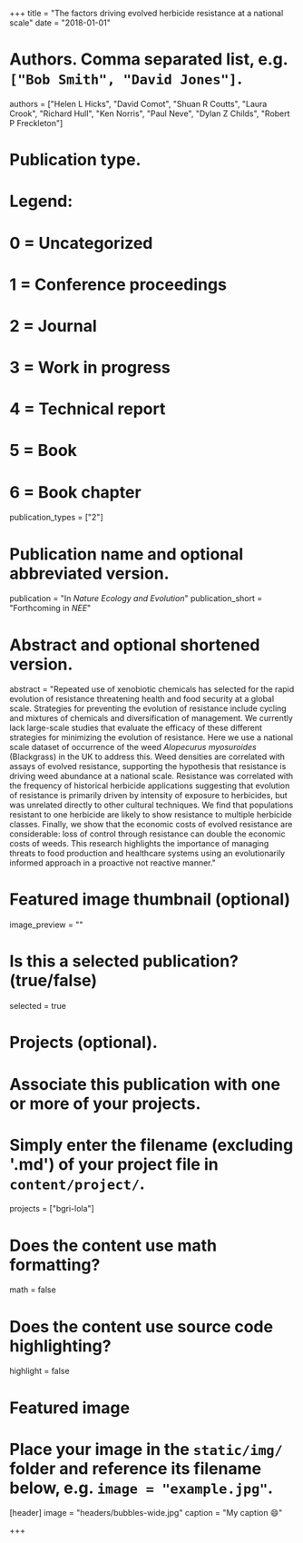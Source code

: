 +++
title = "The factors driving evolved herbicide resistance at a national scale"
date = "2018-01-01"

# Authors. Comma separated list, e.g. `["Bob Smith", "David Jones"]`.
authors = ["Helen L Hicks", "David Comot", "Shuan R Coutts", "Laura Crook", "Richard Hull", "Ken Norris", "Paul Neve", "Dylan Z Childs", "Robert P Freckleton"]

# Publication type.
# Legend:
# 0 = Uncategorized
# 1 = Conference proceedings
# 2 = Journal
# 3 = Work in progress
# 4 = Technical report
# 5 = Book
# 6 = Book chapter
publication_types = ["2"]

# Publication name and optional abbreviated version.
publication = "In *Nature Ecology and Evolution*"
publication_short = "Forthcoming in *NEE*"

# Abstract and optional shortened version.
abstract = "Repeated use of xenobiotic chemicals has selected for the rapid evolution of resistance threatening health and food security at a global scale. Strategies for preventing the evolution of resistance include cycling and mixtures of chemicals and diversification of management. We currently lack large-scale studies that evaluate the efficacy of these different strategies for minimizing the evolution of resistance. Here we use a national scale dataset of occurrence of the weed *Alopecurus myosuroides* (Blackgrass) in the UK to address this. Weed densities are correlated with assays of evolved resistance, supporting the hypothesis that resistance is driving weed abundance at a national scale. Resistance was correlated with the frequency of historical herbicide applications suggesting that evolution of resistance is primarily driven by intensity of exposure to herbicides, but was unrelated directly to other cultural techniques. We find that populations resistant to one herbicide are likely to show resistance to multiple herbicide classes. Finally, we show that the economic costs of evolved resistance are considerable: loss of control through resistance can double the economic costs of weeds. This research highlights the importance of managing threats to food production and healthcare systems using an evolutionarily informed approach in a proactive not reactive manner."

# Featured image thumbnail (optional)
image_preview = ""

# Is this a selected publication? (true/false)
selected = true

# Projects (optional).
#   Associate this publication with one or more of your projects.
#   Simply enter the filename (excluding '.md') of your project file in `content/project/`.
projects = ["bgri-lola"]

# Does the content use math formatting?
math = false

# Does the content use source code highlighting?
highlight = false

# Featured image
# Place your image in the `static/img/` folder and reference its filename below, e.g. `image = "example.jpg"`.
[header]
image = "headers/bubbles-wide.jpg"
caption = "My caption :smile:"

+++

